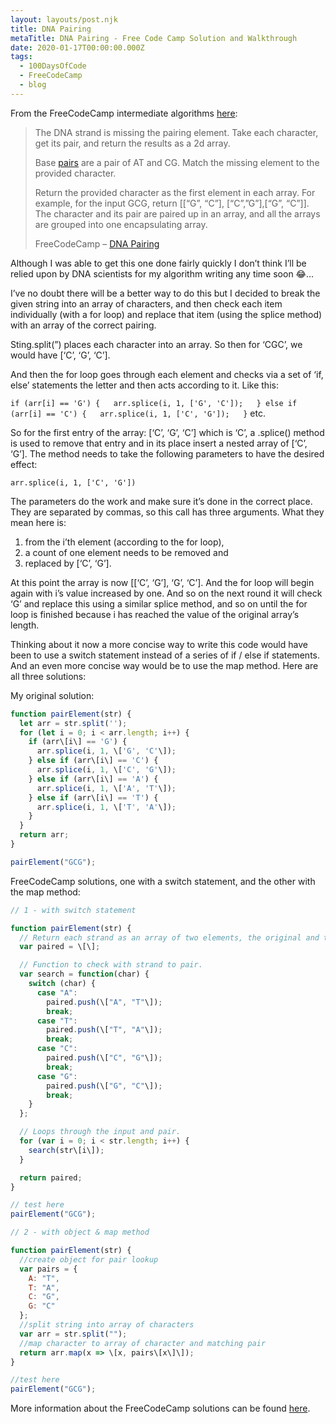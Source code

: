 ```yaml
---
layout: layouts/post.njk
title: DNA Pairing
metaTitle: DNA Pairing - Free Code Camp Solution and Walkthrough
date: 2020-01-17T00:00:00.000Z
tags:
  - 100DaysOfCode
  - FreeCodeCamp
  - blog
---
```

From the FreeCodeCamp intermediate algorithms [here](https://www.freecodecamp.org/learn/javascript-algorithms-and-data-structures/intermediate-algorithm-scripting/dna-pairing):

> The DNA strand is missing the pairing element. Take each character, get its pair, and return the results as a 2d array.
> 
> Base [pairs](http://en.wikipedia.org/wiki/Base_pair) are a pair of AT and CG. Match the missing element to the provided character.
> 
> Return the provided character as the first element in each array. For example, for the input GCG, return \[\[“G”, “C”\], \[“C”,”G”\],\[“G”, “C”\]\].  
> The character and its pair are paired up in an array, and all the arrays are grouped into one encapsulating array.
> 
> FreeCodeCamp – [DNA Pairing](https://www.freecodecamp.org/learn/javascript-algorithms-and-data-structures/intermediate-algorithm-scripting/dna-pairing)

Although I was able to get this one done fairly quickly I don’t think I’ll be relied upon by DNA scientists for my algorithm writing any time soon 😂…

I’ve no doubt there will be a better way to do this but I decided to break the given string into an array of characters, and then check each item individually (with a for loop) and replace that item (using the splice method) with an array of the correct pairing.

Sting.split(”) places each character into an array. So then for ‘CGC’, we would have \[‘C’, ‘G’, ‘C’\].

And then the for loop goes through each element and checks via a set of ‘if, else’ statements the letter and then acts according to it. Like this:

`if (arr[i] == 'G') {  
arr.splice(i, 1, ['G', 'C']);  
} else if (arr[i] == 'C') {  
arr.splice(i, 1, ['C', 'G']);  
}` etc.

So for the first entry of the array: \[‘C’, ‘G’, ‘C’\] which is ‘C’, a .splice() method is used to remove that entry and in its place insert a nested array of \[‘C’, ‘G’\]. The method needs to take the following parameters to have the desired effect:

`arr.splice(i, 1, ['C', 'G'])`

The parameters do the work and make sure it’s done in the correct place. They are separated by commas, so this call has three arguments. What they mean here is:

1.  from the i’th element (according to the for loop),
2.  a count of one element needs to be removed and
3.  replaced by \[‘C’, ‘G’\].

At this point the array is now \[\[‘C’, ‘G’\], ‘G’, ‘C’\]. And the for loop will begin again with i’s value increased by one. And so on the next round it will check ‘G’ and replace this using a similar splice method, and so on until the for loop is finished because i has reached the value of the original array’s length.

Thinking about it now a more concise way to write this code would have been to use a switch statement instead of a series of if / else if statements. And an even more concise way would be to use the map method. Here are all three solutions:

My original solution:

```javascript
function pairElement(str) {
  let arr = str.split('');
  for (let i = 0; i < arr.length; i++) {
    if (arr\[i\] == 'G') {
      arr.splice(i, 1, \['G', 'C'\]);
    } else if (arr\[i\] == 'C') {
      arr.splice(i, 1, \['C', 'G'\]);
    } else if (arr\[i\] == 'A') {
      arr.splice(i, 1, \['A', 'T'\]);
    } else if (arr\[i\] == 'T') {
      arr.splice(i, 1, \['T', 'A'\]);
    }
  }
  return arr;
}

pairElement("GCG");
```

FreeCodeCamp solutions, one with a switch statement, and the other with the map method:

```javascript
// 1 - with switch statement

function pairElement(str) {
  // Return each strand as an array of two elements, the original and the pair.
  var paired = \[\];

  // Function to check with strand to pair.
  var search = function(char) {
    switch (char) {
      case "A":
        paired.push(\["A", "T"\]);
        break;
      case "T":
        paired.push(\["T", "A"\]);
        break;
      case "C":
        paired.push(\["C", "G"\]);
        break;
      case "G":
        paired.push(\["G", "C"\]);
        break;
    }
  };

  // Loops through the input and pair.
  for (var i = 0; i < str.length; i++) {
    search(str\[i\]);
  }

  return paired;
}

// test here
pairElement("GCG");

// 2 - with object & map method

function pairElement(str) {
  //create object for pair lookup
  var pairs = {
    A: "T",
    T: "A",
    C: "G",
    G: "C"
  };
  //split string into array of characters
  var arr = str.split("");
  //map character to array of character and matching pair
  return arr.map(x => \[x, pairs\[x\]\]);
}

//test here
pairElement("GCG");
```

More information about the FreeCodeCamp solutions can be found [here](https://www.freecodecamp.org/forum/t/freecodecamp-challenge-guide-dna-pairing/16009).